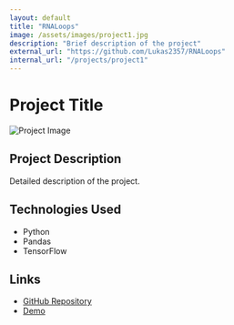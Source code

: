 ```yaml
---
layout: default
title: "RNALoops"
image: /assets/images/project1.jpg
description: "Brief description of the project"
external_url: "https://github.com/Lukas2357/RNALoops"
internal_url: "/projects/project1"
---
```


# Project Title

![Project Image](/assets/images/project1.jpg)

## Project Description
Detailed description of the project.

## Technologies Used
- Python
- Pandas
- TensorFlow

## Links
- [GitHub Repository](https://github.com/Lukas2357/RNALoops)
- [Demo](https://demo.example.com)
